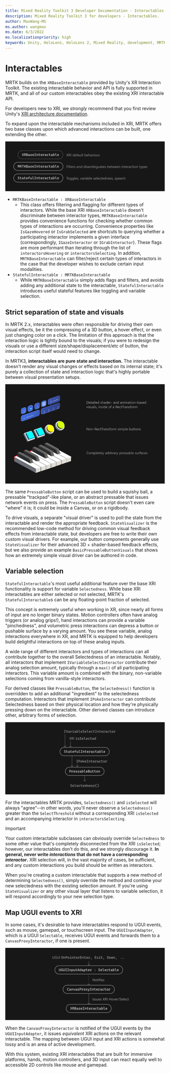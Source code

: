 ```yaml
---
title: Mixed Reality Toolkit 3 Developer Documentation - Interactables
description: Mixed Reality Toolkit 3 for developers - Interactables.
author: MaxWang-MS
ms.author: wangmax
ms.date: 6/3/2022
ms.localizationpriority: high
keywords: Unity, HoloLens, HoloLens 2, Mixed Reality, development, MRTK3, interactables
---
```


# Interactables

MRTK builds on the `XRBaseInteractable` provided by Unity's XR Interaction Toolkit. The existing interactable behavior and API is fully supported in MRTK, and all of our custom interactables obey the existing XRI interactable API.

For developers new to XRI, we _strongly_ recommend that you first review Unity's [XRI architecture documentation](https://docs.unity3d.com/Packages/com.unity.xr.interaction.toolkit@2.0/manual/architecture.html).

To expand upon the interactable mechanisms included in XRI, MRTK offers two base classes upon which advanced interactions can be built, one extending the other.

![Interactables inheritance diagram](images/interactable_classes.svg)

- `MRTKBaseInteractable : XRBaseInteractable`
    - This class offers filtering and flagging for different types of interactors. While the base XRI `XRBaseInteractable` doesn't discriminate between interactor types, `MRTKBaseInteractable` provides convenience functions for checking whether common types of interactions are occurring. Convenience properties like `IsGazeHovered` or `IsGrabSelected` are shortcuts to querying whether a participating interactor implements a given interface (correspondingly, `IGazeInteractor` or `IGrabInteractor`). These flags are more performant than iterating through the list of `interactorsHovering` or `interactorsSelecting`. In addition, `MRTKBaseInteractable` can filter/reject certain types of interactors in the case that the developer wishes to exclude certain input modalities.
- `StatefulInteractable : MRTKBaseInteractable`
  - While `MRTKBaseInteractable` simply adds flags and filters, and avoids adding any additional state to the interactable, `StatefulInteractable` introduces useful stateful features like toggling and variable selection.

## Strict separation of state and visuals

In MRTK 2.x, interactables were often responsible for driving their own visual effects, be it the compressing of a 3D button, a hover effect, or even just changing color on a click. The limitation of this approach is that the interaction logic is tightly bound to the visuals; if you were to redesign the visuals or use a different size/shape/displacement/etc of button, the interaction script itself would need to change.

In MRTK3, **interactables are pure state and interaction.** The interactable doesn't render any visual changes or effects based on its internal state; it's purely a collection of state and interaction logic that's highly portable between visual presentation setups.

![Strict isolation of state and visuals](images/pressable.png)

The same `PressableButton` script can be used to build a squishy ball, a pressable "trackpad"-like plane, or an abstract pressable that issues network events on press. The `PressableButton` script doesn't even care "where" it is; it could be inside a Canvas, or on a rigidbody.

To drive visuals, a separate "visual driver" is used to poll the state from the interactable and render the appropriate feedback. `StateVisualizer` is the recommended low-code method for driving common visual feedback effects from interactable state, but developers are free to write their own custom visual drivers. For example, our button components generally use `StateVisualizer` for their advanced 3D + shader-based feedback effects, but we also provide an example `BasicPressableButtonVisuals` that shows how an extremely simple visual driver can be authored in code.

## Variable selection

`StatefulInteractable`'s most useful additional feature over the base XRI functionality is support for variable `Selectedness`. While base XRI interactables are either selected or not selected, MRTK's `StatefulInteractable`s can be any floating-point fraction of selected.

This concept is extremely useful when working in XR, since nearly all forms of input are no longer binary states. Motion controllers often have analog triggers (or analog grips!), hand interactions can provide a variable "pinchedness", and volumetric press interactions can depress a button or pushable surface by a varying amount. You see these variable, analog interactions everywhere in XR, and MRTK is equipped to help developers build delightful interactions on top of these analog inputs.

A wide range of different interactors and types of interactions can all contribute together to the overall Selectedness of an interactable. Notably, all interactors that implement `IVariableSelectInteractor` contribute their analog selection amount, typically through a `max()` of all participating interactors. This variable amount is combined with the binary, non-variable selections coming from vanilla-style interactors.

For derived classes like `PressableButton`, the `Selectedness()` function is overridden to add an additional "ingredient" to the selectedness computation. Interactors that implement `IPokeInteractor` can contribute Selectedness based on their physical location and how they're physically pressing down on the interactable. Other derived classes can introduce other, arbitrary forms of selection.

![Variable selectedness](images/selectedness.svg)

For the interactables MRTK provides, `Selectedness()` and `isSelected` will always "agree"--in other words, you'll never observe a `Selectedness()` greater than the `SelectThreshold` without a corresponding XRI `isSelected` and an accompanying interactor in `interactorsSelecting`.

> [!IMPORTANT]
> Your custom interactable subclasses can obviously override `Selectedness` to some other value that's completely disconnected from the XRI `isSelected`;  however, our interactables don't do this, and we strongly discourage it. **In general, never write *interactions* that do not have a corresponding *interactor*.** XRI selection will, in the vast majority of cases, be sufficient, and any custom interactions you build should be written as interactors.

When you're creating a custom interactable that supports a new method of determining `Selectedness()`, simply override the method and combine your new selectedness with the existing selection amount. If you're using `StateVisualizer` or any other visual layer that listens to variable selection, it will respond accordingly to your new selection type.

## Map UGUI events to XRI

In some cases, it's desirable to have interactables respond to UGUI events, such as mouse, gamepad, or touchscreen input. The `UGUIInputAdapter`, which is a UGUI `Selectable`, receives UGUI events and forwards them to a `CanvasProxyInteractor`, if one is present.

![UGUI adapter flow](images/UGUI.svg)

When the `CanvasProxyInteractor` is notified of the UGUI events by the `UGUIInputAdapter`, it issues _equivalent_ XRI actions on the relevant interactable. The mapping between UGUI input and XRI actions is somewhat lossy and is an area of active development.

With this system, existing XRI interactables that are built for immersive platforms, hands, motion controllers, and 3D input can react equally well to accessible 2D controls like mouse and gamepad.
